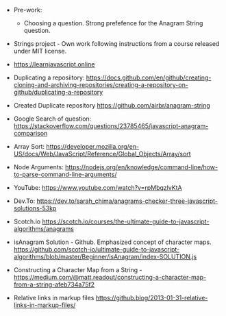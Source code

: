 

* Pre-work:

    * Choosing a question. Strong prefefence for the Anagram String question.

* Strings project - Own work following instructions from a course released under MIT license.

* https://learnjavascript.online

* Duplicating a reposiitory: https://docs.github.com/en/github/creating-cloning-and-archiving-repositories/creating-a-repository-on-github/duplicating-a-repository

* Created Duplicate repository https://github.com/airbr/anagram-string

* Google Search of question: https://stackoverflow.com/questions/23785465/javascript-anagram-comparison

* Array Sort: https://developer.mozilla.org/en-US/docs/Web/JavaScript/Reference/Global_Objects/Array/sort

* Node Arguments: https://nodejs.org/en/knowledge/command-line/how-to-parse-command-line-arguments/

* YouTube: https://www.youtube.com/watch?v=rpMbqzlvKtA

* Dev.To: https://dev.to/sarah_chima/anagrams-checker-three-javascript-solutions-53kp

* Scotch.io https://scotch.io/courses/the-ultimate-guide-to-javascript-algorithms/anagrams

* isAnagram Solution - Github. Emphasized concept of character maps. https://github.com/scotch-io/ultimate-guide-to-javascript-algorithms/blob/master/Beginner/isAnagram/index-SOLUTION.js

* Constructing a Character Map from a String - https://medium.com/@matt.readout/constructing-a-character-map-from-a-string-afeb734a75f2

* Relative links in markup files https://github.blog/2013-01-31-relative-links-in-markup-files/
